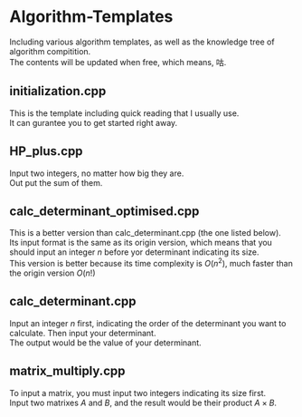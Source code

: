 # Algorithm-Templates
Including various algorithm templates, as well as the knowledge tree of algorithm compitition.  
The contents will be updated when free, which means, 咕.

## initialization.cpp
This is the template including quick reading that I usually use.  
It can gurantee you to get started right away.  

## HP_plus.cpp
Input two integers, no matter how big they are.  
Out put the sum of them.  

## calc_determinant_optimised.cpp
This is a better version than calc_determinant.cpp (the one listed below).  
Its input format is the same as its origin version, which means that you should input an integer $n$ before yor determinant indicating its size.  
This version is better because its time complexity is $O(n^2)$, much faster than the origin version $O(n!)$  

## calc_determinant.cpp
Input an integer $n$ first, indicating the order of the determinant you want to calculate. Then input your determinant.  
The output would be the value of your determinant.  

## matrix_multiply.cpp
To input a matrix, you must input two integers indicating its size first.  
Input two matrixes $A$ and $B$, and the result would be their product $A\times B$.  
